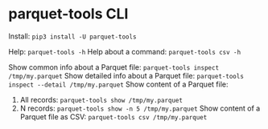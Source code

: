 # parquet-tools CLI
 
Install: `pip3 install -U parquet-tools`
 
Help: `parquet-tools -h`
Help about a command: `parquet-tools csv -h`
 
Show common info about a Parquet file: `parquet-tools inspect /tmp/my.parquet`
Show detailed info about a Parquet file: `parquet-tools inspect --detail /tmp/my.parquet`
Show content of a Parquet file: 
1. All records: `parquet-tools show /tmp/my.parquet`
2. N records: `parquet-tools show -n 5 /tmp/my.parquet`
Show content of a Parquet file as CSV: `parquet-tools csv /tmp/my.parquet`
